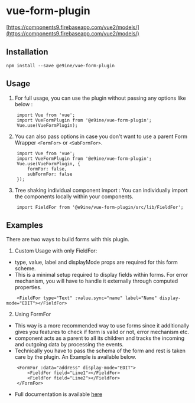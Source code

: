 # vue-form-plugin
[https://components9.firebaseapp.com/vue2/models/](https://components9.firebaseapp.com/vue2/models/)
## Installation
```
npm install --save @e9ine/vue-form-plugin 
```

## Usage

1. For full usage, you can use the plugin without passing any options like below :

```vue
    import Vue from 'vue';
    import VueFormPlugin from '@e9ine/vue-form-plugin';
    Vue.use(VueFormPlugin);
```

2. You can also pass options in case you don't want to use a parent Form Wrapper `<FormFor>` or `<SubFormFor>`.

```vue
    import Vue from 'vue';
    import VueFormPlugin from '@e9ine/vue-form-plugin';
    Vue.use(VueFormPlugin, {
        formFor: false,
        subFormFor: false
    });
```

3. Tree shaking individual component import : You can individually import the components locally within your components.
```vue
    import FieldFor from '@e9ine/vue-form-plugin/src/lib/FieldFor';
```

## Examples

There are two ways to build forms with this plugin.

1. Custom Usage with only FieldFor: 
- type, value, label and displayMode props are required for this form scheme.
- This is a minimal setup required to display fields within forms. For error mechanism, you will have to handle it externally through computed properties.
```vue
    <FieldFor type="Text" :value.sync="name" label="Name" display-mode="EDIT"></FieldFor>
```

2. Using FormFor
- This way is a more recommended way to use forms since it additionally gives you features to check if form is valid or not, error mechanism etc.
- <FormFor> component acts as a parent to all its <FieldFor> children and tracks the incoming and outgoing data by processing the events.
- Technically you have to pass the schema of the form and rest is taken care by the plugin. An Example is available below. 
```vue
    <FormFor :data="address" display-mode="EDIT">
        <FieldFor field="Line1"></FieldFor>
        <FieldFor field="Line2"></FieldFor>
    </FormFor>
```
- Full documentation is available [here](https://components9.firebaseapp.com/vue2/models/)

